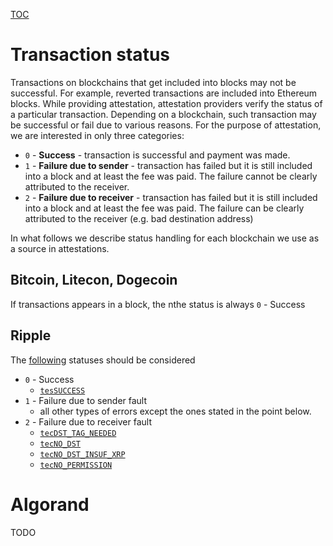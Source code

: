 [TOC](../README.md)

# Transaction status

Transactions on blockchains that get included into blocks may not be successful. For example, reverted transactions are included into Ethereum blocks. While providing attestation, attestation providers verify the status of a particular transaction. Depending on a blockchain, such transaction may be successful or fail due to various reasons. For the purpose of attestation, we are interested in only three categories:

-  `0` - **Success** - transaction is successful and payment was made.
-  `1` - **Failure due to sender** - transaction has failed but it is still included into a block and at least the fee was paid. The failure cannot be clearly attributed to the receiver.
-  `2` - **Failure due to receiver** - transaction has failed but it is still included into a block and at least the fee was paid. The failure can be clearly attributed to the receiver (e.g. bad destination address)

In what follows we describe status handling for each blockchain we use as a source in attestations.

## Bitcoin, Litecon, Dogecoin

If transactions appears in a block, the nthe status is always `0` - Success

## Ripple

The [following](https://xrpl.org/transaction-results.html) statuses should be considered

-  `0` - Success
   -  [`tesSUCCESS`](https://xrpl.org/tes-success.html)
-  `1` - Failure due to sender fault
   -  all other types of errors except the ones stated in the point below.
-  `2` - Failure due to receiver fault
   -  [`tecDST_TAG_NEEDED`](https://xrpl.org/tec-codes.html)
   -  [`tecNO_DST`](https://xrpl.org/tec-codes.html)
   -  [`tecNO_DST_INSUF_XRP`](https://xrpl.org/tec-codes.html)
   -  [`tecNO_PERMISSION`](https://xrpl.org/tec-codes.html)

# Algorand

TODO
